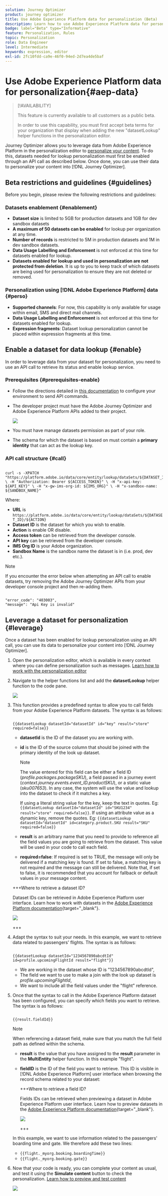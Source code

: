 ```yaml
---
solution: Journey Optimizer
product: journey optimizer
title: Use Adobe Experience Platform data for personalization (Beta)
description: Learn how to use Adobe Experience Platform data for personalization.
badge: label="Beta" type="Informative"
feature: Personalization, Rules
topic: Personalization
role: Data Engineer
level: Intermediate
keywords: expression, editor
exl-id: 2fc10fdd-ca9e-46f0-94ed-2d7ea4de5baf
---
```

# Use Adobe Experience Platform data for personalization{#aep-data}

>[!AVAILABILITY]
>
>This feature is currently available to all customers as a public beta.
>
>In order to use this capability, you must first accept beta terms for your organization that display when adding the new "datasetLookup" helper functions in the personalization editor.

Journey Optimizer allows you to leverage data from Adobe Experience Platform in the personalization editor to [personalize your content](../personalization/personalize.md). To do this, datasets needed for lookup personalization must first be enabled through an API call as described below. Once done, you can use their data to personalize your content into [!DNL Journey Optimizer].

## Beta restrictions and guidelines {#guidelines}

Before you begin, please review the following restrictions and guidelines:

### Datasets enablement {#enablement}

* **Dataset size** is limited to 5GB for production datasets and 1GB for dev sandbox datasets
* **A maximum of 50 datasets can be enabled** for lookup per organization at any time.
* **Number of records** is restricted to 5M in production datasets and 1M in dev sandbox datasets.
* **Data Usage Labelling and Enforcement** is not enforced at this time for datasets enabled for lookup.
* **Datasets enabled for lookup and used in personalization are not protected from deletion**. It is up to you to keep track of which datasets are being used for personalization to ensure they are not deleted or removed.

### Personalization using [!DNL Adobe Experience Platform] data {#perso}

* **Supported channels**: For now, this capability is only available for usage within email, SMS and direct mail channels.
* **Data Usage Labelling and Enforcement** is not enforced at this time for datasets enabled for lookup.
* **Expression fragments**: Dataset lookup personalization cannot be placed within expression fragments at this time.

## Enable a dataset for data lookup {#enable}

In order to leverage data from your dataset for personalization, you need to use an API call to retrieve its status and enable lookup service.

### Prerequisites {#prerequisites-enable}

* Follow the directions detailed in [this documentation](https://developer.adobe.com/journey-optimizer-apis/references/authentication/) to configure your environment to send API commands.
* The developer project must have the Adobe Journey Optimizer and Adobe Experience Platform APIs added to their project.

    ![](assets/aep-data-api.png)

* You must have manage datasets permission as part of your role.
* The schema for which the dataset is based on must contain a **primary identity** that can act as the lookup key.

### API call structure {#call}

```

curl -s -XPATCH "https://platform.adobe.io/data/core/entity/lookup/dataSets/${DATASET_ID}/${ACTION}" \ -H "Authorization: Bearer ${ACCESS_TOKEN}" \ -H "x-api-key: ${API_KEY}" \ -H "x-gw-ims-org-id: ${IMS_ORG}" \ -H "x-sandbox-name: ${SANDBOX_NAME}"

```

Where:

* **URL** is `https://platform.adobe.io/data/core/entity/lookup/dataSets/${DATASET_ID}/${ACTION}`
* **Dataset ID** is the dataset for which you wish to enable.
* **Action** is enable OR disable.
* **Access token** can be retrieved from the developer console.
* **API key** can be retrieved from the developer console.
* **IMS Org ID** is your Adobe organization.
* **Sandbox Name** is the sandbox name the dataset is in (i.e. prod, dev etc.).

>[!NOTE]
>
>If you encounter the error below when attempting an API call to enable datasets, try removing the Adobe Journey Optimizer APIs from your developer console project and then re-adding them.
>
>```
>
>"error_code": "403003", 
>"message": "Api Key is invalid"
>
>```

## Leverage a dataset for personalization {#leverage}

Once a dataset has been enabled for lookup personalization using an API call, you can use its data to personalize your content into [!DNL Journey Optimizer].

1. Open the personalization editor, which is available in every context where you can define personalization such as messages. [Learn how to work with the personalization editor](../personalization/personalization-build-expressions.md)

1. Navigate to the helper functions list and add the **datasetLookup** helper function to the code pane.

    ![](assets/aep-data-helper.png)

1. This function provides a predefined syntax to allow you to call fields from your Adobe Experience Platform datasets. The syntax is as follows:

    ```

    {{datasetLookup datasetId="datasetId" id="key" result="store" required=false}}

    ```

    * **datasetId** is the ID of the dataset you are working with.
    * **id** is the ID of the source column that should be joined with the primary identity of the look up dataset. 

        >[!NOTE]
        >
        >The value entered for this field can be either a field ID (*profile.packages.packageSKU*), a field passed in a journey event (*context.journey.events.event_ID.productSKU*), or a static value (*sku007653*). In any case, the system will use the value and lookup into the dataset to check if it matches a key.
        >
        >If using a literal string value for the key, keep the text in quotes. Eg: `{{datasetLookup datasetId="datasetId" id="SKU1234" result="store" required=false}}`. If using an attribute value as a dynamic key, remove the quotes. Eg: `{{datasetLookup datasetId="datasetId" id=category.product.SKU result="SKU" required=false}}`

    * **result** is an arbitrary name that you need to provide to reference all the field values you are going to retrieve from the dataset. This value will be used in your code to call each field.

    * **required=false**: If required is set to TRUE, the message will only be delivered if a matching key is found. If set to false, a matching key is not required and the message can still be delivered. Note that, if set to false, it is recommended that you account for fallback or default values in your message content.

    +++Where to retrieve a dataset ID?

    Dataset IDs can be retrieved in Adobe Experience Platform user interface. Learn how to work with datasets in the [Adobe Experience Platform documentation](https://experienceleague.adobe.com/en/docs/experience-platform/catalog/datasets/user-guide#view-datasets){target="_blank"}.

    ![](assets/aep-data-dataset.png)

    +++

1. Adapt the syntax to suit your needs. In this example, we want to retrieve data related to passengers' flights. The syntax is as follows:

    ```

    {{datasetLookup datasetId="1234567890abcdtId" id=profile.upcomingFlightId result="flight"}}

    ```
    
    * We are working in the dataset whose ID is "1234567890abcdtId",
    * The field we want to use to make a join with the look up dataset is *profile.upcomingFlightId*,
    * We want to include all the field values under the "flight" reference.

1. Once that the syntax to call in the Adobe Experience Platform dataset has been configured, you can specify which fields you want to retrieve. The syntax is as follows:

    ```

    {{result.fieldId}}

    ```

    >[!NOTE]
    >
    >When referencing a dataset field, make sure that you match the full field path as defined within the schema.

    * **result** is the value that you have assigned to the **result** parameter in the **MultiEntity** helper function. In this example "flight".
    * **fieldID** is the ID of the field you want to retrieve. This ID is visible in [!DNL Adobe Experience Platform] user interface when browsing the record schema related to your dataset:

        +++Where to retrieve a field ID?

        Fields IDs can be retrieved when previewing a dataset in Adobe Experience Platform user interface. Learn how to preview datasets in the [Adobe Experience Platform documentation](https://experienceleague.adobe.com/en/docs/experience-platform/catalog/datasets/user-guide#preview){target="_blank"}.

        ![](assets/aep-data-field.png)

        +++

    In this example, we want to use information related to the passengers' boarding time and gate. We therefore add these two lines:

    * `{{flight._myorg.booking.boardingTime}}`
    * `{{flight._myorg.booking.gate}}`

1. Now that your code is ready, you can complete your content as usual, and test it using the **Simulate content** button to check the personalization. [Learn how to preview and test content](../content-management/preview-test.md)


    ![](assets/aep-data-sample.png)
